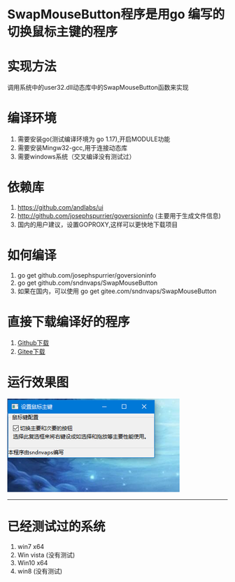 # SwapMouseButton程序是用go 编写的切换鼠标主键的程序

# 实现方法
 调用系统中的user32.dll动态库中的SwapMouseButton函数来实现

# 编译环境
 1. 需要安装go(测试编译环境为 go 1.17),开启MODULE功能
 2. 需要安装Mingw32-gcc,用于连接动态库
 3. 需要windows系统（交叉编译没有测试过）

# 依赖库
 1. https://github.com/andlabs/ui
 2. http://github.com/josephspurrier/goversioninfo (主要用于生成文件信息)
 3. 国内的用户建议，设置GOPROXY,这样可以更快地下载项目
 
# 如何编译
 1. go get github.com/josephspurrier/goversioninfo
 2. go get github.com/sndnvaps/SwapMouseButton
 3. 如果在国内，可以使用 
     go get gitee.com/sndnvaps/SwapMouseButton

# 直接下载编译好的程序
  1. [Github下载](https://github.com/sndnvaps/SwapMouseButton/releases)
  2. [Gitee下载](https://gitee.com/sndnvaps/SwapMouseButton/releases)

# 运行效果图

![pic1](./pic/pic_01.png)

----------------------------
# 已经测试过的系统

 1. win7 x64
 2. Win vista (没有测试)
 3. Win10 x64
 4. win8 (没有测试)
